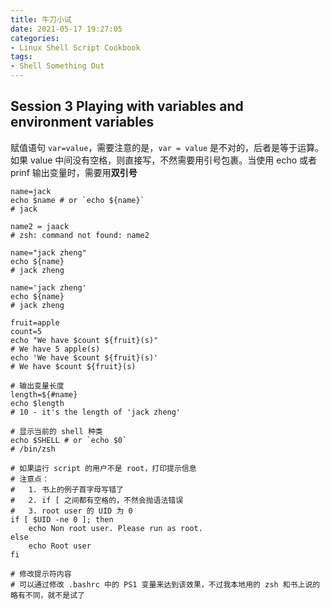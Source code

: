 ```yaml
---
title: 牛刀小试
date: 2021-05-17 19:27:05
categories:
- Linux Shell Script Cookbook
tags:
- Shell Something Out
---
```


## Session 3 Playing with variables and environment variables

赋值语句 `var=value`，需要注意的是，`var = value` 是不对的，后者是等于运算。如果 value 中间没有空格，则直接写，不然需要用引号包裹。当使用 echo 或者 prinf 输出变量时，需要用**双引号**

```shell
name=jack
echo $name # or `echo ${name}`
# jack

name2 = jaack
# zsh: command not found: name2

name="jack zheng"
echo ${name}
# jack zheng

name='jack zheng'
echo ${name}
# jack zheng

fruit=apple
count=5 
echo "We have $count ${fruit}(s)"
# We have 5 apple(s)
echo 'We have $count ${fruit}(s)'
# We have $count ${fruit}(s)

# 输出变量长度
length=${#name}
echo $length
# 10 - it's the length of 'jack zheng'

# 显示当前的 shell 种类
echo $SHELL # or `echo $0`
# /bin/zsh

# 如果运行 script 的用户不是 root，打印提示信息
# 注意点：
#   1. 书上的例子首字母写错了
#   2. if [ 之间都有空格的，不然会抛语法错误
#   3. root user 的 UID 为 0
if [ $UID -ne 0 ]; then
    echo Non root user. Please run as root.
else
    echo Root user
fi

# 修改提示符内容
# 可以通过修改 .bashrc 中的 PS1 变量来达到该效果，不过我本地用的 zsh 和书上说的略有不同，就不是试了
```